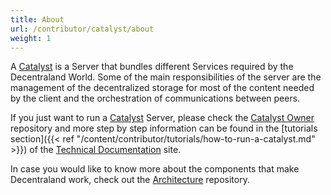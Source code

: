 ```yaml
---
title: About
url: /contributor/catalyst/about
weight: 1
---
```


A [Catalyst](https://github.com/decentraland/catalyst) is a Server that bundles different Services required by the Decentraland World. Some of the main responsibilities of the server are the management of the decentralized storage for most of the content needed by the client and the orchestration of communications between peers.

If you just want to run a [Catalyst](https://github.com/decentraland/catalyst) Server, please check the [Catalyst Owner](https://github.com/decentraland/catalyst-owner) repository and more step by step information can be found in the [tutorials section]({{< ref "/content/contributor/tutorials/how-to-run-a-catalyst.md" >}}) of the [Technical Documentation](https://tech-docs.decentraland.org/contributor) site.

In case you would like to know more about the components that make Decentraland work, check out the [Architecture](https://github.com/decentraland/architecture) repository.
